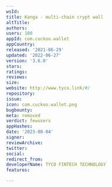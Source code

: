 ```yaml
---
wsId: 
title: Kanga - multi-chain crypt wall
altTitle: 
authors: 
users: 100
appId: com.cuckoo.wallet
appCountry: 
released: '2021-06-29'
updated: '2022-06-27'
version: '3.6.0'
stars: 
ratings: 
reviews: 
size: 
website: http://www.tyco.link/#/
repository: 
issue: 
icon: com.cuckoo.wallet.png
bugbounty: 
meta: removed
verdict: fewusers
appHashes: 
date: '2023-08-04'
signer: 
reviewArchive: 
twitter: 
social: 
redirect_from: 
developerName: TYCO FINTECH TECHNOLOGY
features: 

---
```


